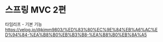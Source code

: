 <h1>스프링 MVC 2편</h1>

타임리프 - 기본 기능
https://velog.io/@kimm9803/%ED%83%80%EC%9E%84%EB%A6%AC%ED%94%84-%EA%B8%B0%EB%B3%B8-%EA%B8%B0%EB%8A%A5
